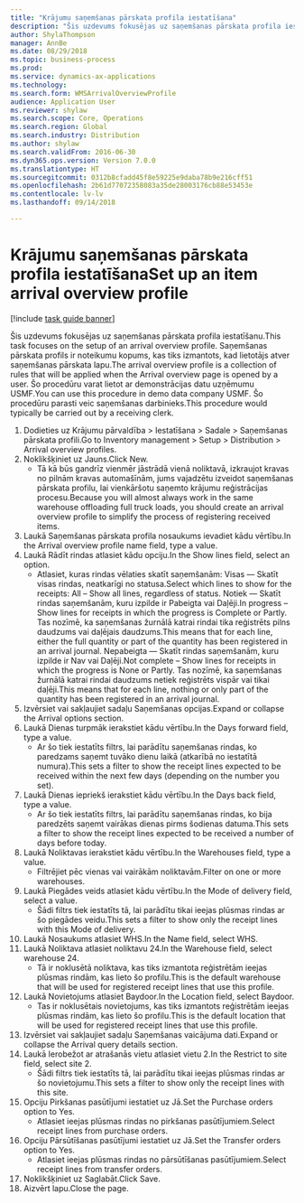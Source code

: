 ```yaml
--- 
title: "Krājumu saņemšanas pārskata profila iestatīšana"
description: "Šis uzdevums fokusējas uz saņemšanas pārskata profila iestatīšanu."
author: ShylaThompson
manager: AnnBe
ms.date: 08/29/2018
ms.topic: business-process
ms.prod: 
ms.service: dynamics-ax-applications
ms.technology: 
ms.search.form: WMSArrivalOverviewProfile
audience: Application User
ms.reviewer: shylaw
ms.search.scope: Core, Operations
ms.search.region: Global
ms.search.industry: Distribution
ms.author: shylaw
ms.search.validFrom: 2016-06-30
ms.dyn365.ops.version: Version 7.0.0
ms.translationtype: HT
ms.sourcegitcommit: 0312b8cfadd45f8e59225e9daba78b9e216cff51
ms.openlocfilehash: 2b61d77072358083a35de28003176cb88e53453e
ms.contentlocale: lv-lv
ms.lasthandoff: 09/14/2018

---
```

# <a name="set-up-an-item-arrival-overview-profile"></a><span data-ttu-id="a0d21-103">Krājumu saņemšanas pārskata profila iestatīšana</span><span class="sxs-lookup"><span data-stu-id="a0d21-103">Set up an item arrival overview profile</span></span>

[!include [task guide banner](../../includes/task-guide-banner.md)]

<span data-ttu-id="a0d21-104">Šis uzdevums fokusējas uz saņemšanas pārskata profila iestatīšanu.</span><span class="sxs-lookup"><span data-stu-id="a0d21-104">This task focuses on the setup of an arrival overview profile.</span></span> <span data-ttu-id="a0d21-105">Saņemšanas pārskata profils ir noteikumu kopums, kas tiks izmantots, kad lietotājs atver saņemšanas pārskata lapu.</span><span class="sxs-lookup"><span data-stu-id="a0d21-105">The arrival overview profile is a collection of rules that will be applied when the Arrival overview page is opened by a user.</span></span> <span data-ttu-id="a0d21-106">Šo procedūru varat lietot ar demonstrācijas datu uzņēmumu USMF.</span><span class="sxs-lookup"><span data-stu-id="a0d21-106">You can use this procedure in demo data company USMF.</span></span> <span data-ttu-id="a0d21-107">Šo procedūru parasti veic saņemšanas darbinieks.</span><span class="sxs-lookup"><span data-stu-id="a0d21-107">This procedure would typically be carried out by a receiving clerk.</span></span>





1. <span data-ttu-id="a0d21-108">Dodieties uz Krājumu pārvaldība > Iestatīšana > Sadale > Saņemšanas pārskata profili.</span><span class="sxs-lookup"><span data-stu-id="a0d21-108">Go to Inventory management > Setup > Distribution > Arrival overview profiles.</span></span>
2. <span data-ttu-id="a0d21-109">Noklikšķiniet uz Jauns.</span><span class="sxs-lookup"><span data-stu-id="a0d21-109">Click New.</span></span>
    * <span data-ttu-id="a0d21-110">Tā kā būs gandrīz vienmēr jāstrādā vienā noliktavā, izkraujot kravas no pilnām kravas automašīnām, jums vajadzētu izveidot saņemšanas pārskata profilu, lai vienkāršotu saņemto krājumu reģistrācijas procesu.</span><span class="sxs-lookup"><span data-stu-id="a0d21-110">Because you will almost always work in the same warehouse offloading full truck loads, you should create an arrival overview profile to simplify the process of registering received items.</span></span>  
3. <span data-ttu-id="a0d21-111">Laukā Saņemšanas pārskata profila nosaukums ievadiet kādu vērtību.</span><span class="sxs-lookup"><span data-stu-id="a0d21-111">In the Arrival overview profile name field, type a value.</span></span>
4. <span data-ttu-id="a0d21-112">Laukā Rādīt rindas atlasiet kādu opciju.</span><span class="sxs-lookup"><span data-stu-id="a0d21-112">In the Show lines field, select an option.</span></span>
    * <span data-ttu-id="a0d21-113">Atlasiet, kuras rindas vēlaties skatīt saņemšanām: Visas — Skatīt visas rindas, neatkarīgi no statusa.</span><span class="sxs-lookup"><span data-stu-id="a0d21-113">Select which lines to show for the receipts:   All – Show all lines, regardless of status.</span></span>   <span data-ttu-id="a0d21-114">Notiek — Skatīt rindas saņemšanām, kuru izpilde ir Pabeigta vai Daļēji.</span><span class="sxs-lookup"><span data-stu-id="a0d21-114">In progress – Show lines for receipts in which the progress is Complete or Partly.</span></span> <span data-ttu-id="a0d21-115">Tas nozīmē, ka saņemšanas žurnālā katrai rindai tika reģistrēts pilns daudzums vai daļējais daudzums.</span><span class="sxs-lookup"><span data-stu-id="a0d21-115">This means that for each line, either the full quantity or part of the quantity has been registered in an arrival journal.</span></span>   <span data-ttu-id="a0d21-116">Nepabeigta — Skatīt rindas saņemšanām, kuru izpilde ir Nav vai Daļēji.</span><span class="sxs-lookup"><span data-stu-id="a0d21-116">Not complete – Show lines for receipts in which the progress is None or Partly.</span></span> <span data-ttu-id="a0d21-117">Tas nozīmē, ka saņemšanas žurnālā katrai rindai daudzums netiek reģistrēts vispār vai tikai daļēji.</span><span class="sxs-lookup"><span data-stu-id="a0d21-117">This means that for each line, nothing or only part of the quantity has been registered in an arrival journal.</span></span>  
5. <span data-ttu-id="a0d21-118">Izvērsiet vai sakļaujiet sadaļu Saņemšanas opcijas.</span><span class="sxs-lookup"><span data-stu-id="a0d21-118">Expand or collapse the Arrival options section.</span></span>
6. <span data-ttu-id="a0d21-119">Laukā Dienas turpmāk ierakstiet kādu vērtību.</span><span class="sxs-lookup"><span data-stu-id="a0d21-119">In the Days forward field, type a value.</span></span>
    * <span data-ttu-id="a0d21-120">Ar šo tiek iestatīts filtrs, lai parādītu saņemšanas rindas, ko paredzams saņemt tuvāko dienu laikā (atkarībā no iestatītā numura).</span><span class="sxs-lookup"><span data-stu-id="a0d21-120">This sets a filter to show the receipt lines expected to be received within the next few days (depending on the number you set).</span></span>  
7. <span data-ttu-id="a0d21-121">Laukā Dienas iepriekš ierakstiet kādu vērtību.</span><span class="sxs-lookup"><span data-stu-id="a0d21-121">In the Days back field, type a value.</span></span>
    * <span data-ttu-id="a0d21-122">Ar šo tiek iestatīts filtrs, lai parādītu saņemšanas rindas, ko bija paredzēts saņemt vairākas dienas pirms šodienas datuma.</span><span class="sxs-lookup"><span data-stu-id="a0d21-122">This sets a filter to show the receipt lines expected to be received a number of days before today.</span></span>  
8. <span data-ttu-id="a0d21-123">Laukā Noliktavas ierakstiet kādu vērtību.</span><span class="sxs-lookup"><span data-stu-id="a0d21-123">In the Warehouses field, type a value.</span></span>
    * <span data-ttu-id="a0d21-124">Filtrējiet pēc vienas vai vairākām noliktavām.</span><span class="sxs-lookup"><span data-stu-id="a0d21-124">Filter on one or more warehouses.</span></span>  
9. <span data-ttu-id="a0d21-125">Laukā Piegādes veids atlasiet kādu vērtību.</span><span class="sxs-lookup"><span data-stu-id="a0d21-125">In the Mode of delivery field, select a value.</span></span>
    * <span data-ttu-id="a0d21-126">Šādi filtrs tiek iestatīts tā, lai parādītu tikai ieejas plūsmas rindas ar šo piegādes veidu.</span><span class="sxs-lookup"><span data-stu-id="a0d21-126">This sets a filter to show only the receipt lines with this Mode of delivery.</span></span>  
10. <span data-ttu-id="a0d21-127">Laukā Nosaukums atlasiet WHS.</span><span class="sxs-lookup"><span data-stu-id="a0d21-127">In the Name field, select WHS.</span></span>
11. <span data-ttu-id="a0d21-128">Laukā Noliktava atlasiet noliktavu 24.</span><span class="sxs-lookup"><span data-stu-id="a0d21-128">In the Warehouse field, select warehouse 24.</span></span>
    * <span data-ttu-id="a0d21-129">Tā ir noklusētā noliktava, kas tiks izmantota reģistrētām ieejas plūsmas rindām, kas lieto šo profilu.</span><span class="sxs-lookup"><span data-stu-id="a0d21-129">This is the default warehouse that will be used for registered receipt lines that use this profile.</span></span>  
12. <span data-ttu-id="a0d21-130">Laukā Novietojums atlasiet Baydoor.</span><span class="sxs-lookup"><span data-stu-id="a0d21-130">In the Location field, select Baydoor.</span></span>
    * <span data-ttu-id="a0d21-131">Tas ir noklusētais novietojums, kas tiks izmantots reģistrētām ieejas plūsmas rindām, kas lieto šo profilu.</span><span class="sxs-lookup"><span data-stu-id="a0d21-131">This is the default location that will be used for registered receipt lines that use this profile.</span></span>  
13. <span data-ttu-id="a0d21-132">Izvērsiet vai sakļaujiet sadaļu Saņemšanas vaicājuma dati.</span><span class="sxs-lookup"><span data-stu-id="a0d21-132">Expand or collapse the Arrival query details section.</span></span>
14. <span data-ttu-id="a0d21-133">Laukā Ierobežot ar atrašanās vietu atlasiet vietu 2.</span><span class="sxs-lookup"><span data-stu-id="a0d21-133">In the Restrict to site field, select site 2.</span></span>
    * <span data-ttu-id="a0d21-134">Šādi filtrs tiek iestatīts tā, lai parādītu tikai ieejas plūsmas rindas ar šo novietojumu.</span><span class="sxs-lookup"><span data-stu-id="a0d21-134">This sets a filter to show only the receipt lines with this site.</span></span>  
15. <span data-ttu-id="a0d21-135">Opciju Pirkšanas pasūtījumi iestatiet uz Jā.</span><span class="sxs-lookup"><span data-stu-id="a0d21-135">Set the Purchase orders option to Yes.</span></span>
    * <span data-ttu-id="a0d21-136">Atlasiet ieejas plūsmas rindas no pirkšanas pasūtījumiem.</span><span class="sxs-lookup"><span data-stu-id="a0d21-136">Select receipt lines from purchase orders.</span></span>  
16. <span data-ttu-id="a0d21-137">Opciju Pārsūtīšanas pasūtījumi iestatiet uz Jā.</span><span class="sxs-lookup"><span data-stu-id="a0d21-137">Set the Transfer orders option to Yes.</span></span>
    * <span data-ttu-id="a0d21-138">Atlasiet ieejas plūsmas rindas no pārsūtīšanas pasūtījumiem.</span><span class="sxs-lookup"><span data-stu-id="a0d21-138">Select receipt lines from transfer orders.</span></span>  
17. <span data-ttu-id="a0d21-139">Noklikšķiniet uz Saglabāt.</span><span class="sxs-lookup"><span data-stu-id="a0d21-139">Click Save.</span></span>
18. <span data-ttu-id="a0d21-140">Aizvērt lapu.</span><span class="sxs-lookup"><span data-stu-id="a0d21-140">Close the page.</span></span>


